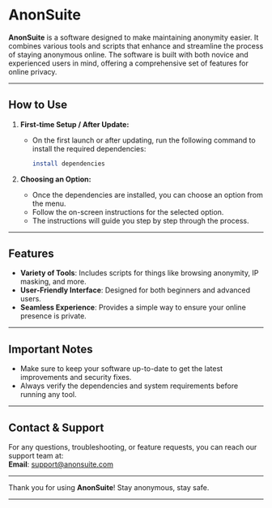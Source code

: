 # **AnonSuite**

**AnonSuite** is a software designed to make maintaining anonymity easier. It combines various tools and scripts that enhance and streamline the process of staying anonymous online. The software is built with both novice and experienced users in mind, offering a comprehensive set of features for online privacy.

---

## **How to Use**

1. **First-time Setup / After Update:**
   - On the first launch or after updating, run the following command to install the required dependencies:
     ```bash
     install dependencies
     ```

2. **Choosing an Option:**
   - Once the dependencies are installed, you can choose an option from the menu.
   - Follow the on-screen instructions for the selected option.
   - The instructions will guide you step by step through the process.

---

## **Features**

- **Variety of Tools**: Includes scripts for things like browsing anonymity, IP masking, and more.
- **User-Friendly Interface**: Designed for both beginners and advanced users.
- **Seamless Experience**: Provides a simple way to ensure your online presence is private.

---

## **Important Notes**

- Make sure to keep your software up-to-date to get the latest improvements and security fixes.
- Always verify the dependencies and system requirements before running any tool.

---

## **Contact & Support**

For any questions, troubleshooting, or feature requests, you can reach our support team at:  
**Email**: support@anonsuite.com

---

Thank you for using **AnonSuite**! Stay anonymous, stay safe.

---

